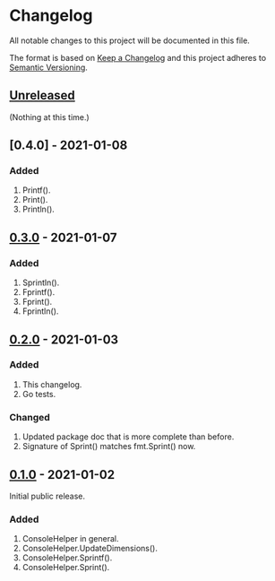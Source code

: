 # Changelog

All notable changes to this project will be documented in this file.

The format is based on [Keep a Changelog](https://keepachangelog.com/en/1.1.0/) and this project adheres to [Semantic Versioning](https://semver.org/spec/v2.0.0.html).

## [Unreleased]

(Nothing at this time.)

## [0.4.0] - 2021-01-08

### Added

1. Printf().
1. Print().
1. Println().

## [0.3.0] - 2021-01-07

### Added

1. Sprintln().
1. Fprintf().
1. Fprint().
1. Fprintln().

## [0.2.0] - 2021-01-03

### Added

1. This changelog.
1. Go tests.

### Changed

1. Updated package doc that is more complete than before.
1. Signature of Sprint() matches fmt.Sprint() now.

## [0.1.0] - 2021-01-02

Initial public release.

### Added

1. ConsoleHelper in general.
1. ConsoleHelper.UpdateDimensions().
1. ConsoleHelper.Sprintf().
1. ConsoleHelper.Sprint().

[Unreleased]: https://gitlab.com/rbrt-weiler/go-module-consolehelper/-/compare/v0.3.0...master
[0.3.0]: https://gitlab.com/rbrt-weiler/go-module-consolehelper/-/tree/v0.3.0
[0.2.0]: https://gitlab.com/rbrt-weiler/go-module-consolehelper/-/tree/v0.2.0
[0.1.0]: https://gitlab.com/rbrt-weiler/go-module-consolehelper/-/tree/v0.1.0
